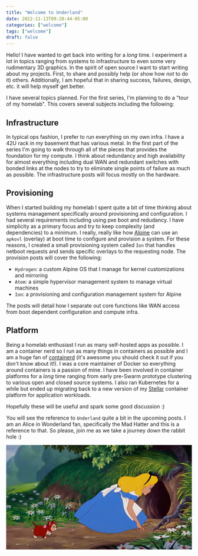 ```yaml
---
title: "Welcome to Underland"
date: 2022-11-13T09:20:44-05:00
categories: ["welcome"]
tags: ["welcome"]
draft: false
---
```


Hello! I have wanted to get back into writing for a _long_ time. I experiment
a lot in topics ranging from systems to infrastructure to even some very rudimentary 3D graphics.
In the spirit of open source I want to start writing about my projects. First, to share and
possibly help (or show how _not_ to do it) others. Additionally, I am hopeful that
in sharing success, failures, design, etc. it will help myself get better.

I have several topics planned. For the first series, I'm planning to do a "tour of my homelab".
This covers several subjects including the following:

## Infrastructure
In typical ops fashion, I prefer to run everything on my own infra. I have a 42U rack
in my basement that has various metal. In the first part of the series I'm going to walk through all
of the pieces that provides the foundation for my compute. I think about redundancy and
high availability for almost everything including dual WAN and redundant switches with bonded
links at the nodes to try to eliminate single points of failure as much as possible.
The infrastructure posts will focus mostly on the hardware.

## Provisioning
When I started building my homelab I spent quite a bit of time thinking about systems management
specifically around provisioning and configuration. I had several requirements including
using pxe boot and redudancy. I have simplicity as a primary focus and try to keep complexity (and dependencies)
to a minimum. I really, really like how [Alpine](https://alpinelinux.org) can use an `apkovl` (overlay)
at boot time to configure and provision a system. For these reasons, I created a small provisioning system
called `Ion` that handles netboot requests and sends specific overlays
to the requesting node. The provision posts will cover the following:

- `Hydrogen`: a custom Alpine OS that I manage for kernel customizations and mirroring
- `Atom`: a simple hypervisor management system to manage virtual machines
- `Ion`: a provisioning and configuration management system for Alpine

The posts will detail how I separate out core functions like WAN access from boot dependent configuration
and compute infra.

## Platform
Being a homelab enthusiast I run as many self-hosted apps as possible. I am a container nerd so
I run as many things in containers as possible and I am a huge fan of [containerd](https://containerd.io)
(it's awesome you should check it out if you don't know about it!). I was a core maintainer
of Docker so everything around containers is a passion of mine. I have been involved in container platforms
for a _long_ time ranging from early pre-Swarm prototype clustering to various open and closed source
systems. I also ran Kubernetes for a while but ended up migrating back to a new version of my
[Stellar](https://github.com/ehazlett/stellar) container platform for application workloads.

Hopefully these will be useful and spark some good discussion :)

You will see the reference to `Underland` quite a bit in the upcoming posts. I am an Alice in Wonderland
fan, specifically the Mad Hatter and this is a reference to that. So please, join me as we take
a journey down the rabbit hole :)

![down the rabbit hole](./images/alice.jpg)
